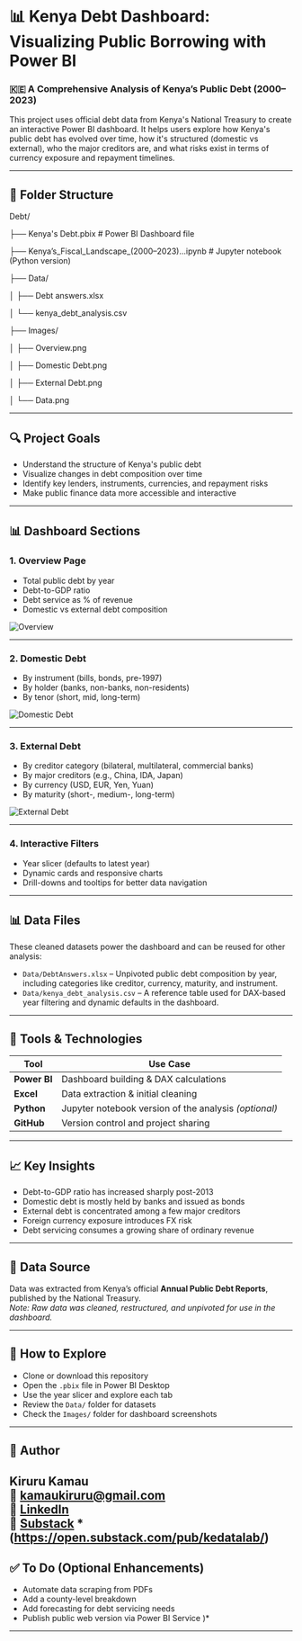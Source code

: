 # 📊 Kenya Debt Dashboard: Visualizing Public Borrowing with Power BI

### 🇰🇪 A Comprehensive Analysis of Kenya’s Public Debt (2000–2023)

This project uses official debt data from Kenya's National Treasury to create an interactive Power BI dashboard. It helps users explore how Kenya's public debt has evolved over time, how it's structured (domestic vs external), who the major creditors are, and what risks exist in terms of currency exposure and repayment timelines.

---

## 📁 Folder Structure

Debt/

├── Kenya's Debt.pbix # Power BI Dashboard file

├── Kenya’s_Fiscal_Landscape_(2000–2023)...ipynb # Jupyter notebook (Python version)

├── Data/

│ ├── Debt answers.xlsx 

│ └── kenya_debt_analysis.csv

├── Images/

│ ├── Overview.png

│ ├── Domestic Debt.png

│ ├── External Debt.png

│ └── Data.png


---

## 🔍 Project Goals

- Understand the structure of Kenya's public debt  
- Visualize changes in debt composition over time  
- Identify key lenders, instruments, currencies, and repayment risks  
- Make public finance data more accessible and interactive

---

## 📊 Dashboard Sections

### 1. Overview Page
- Total public debt by year
- Debt-to-GDP ratio
- Debt service as % of revenue
- Domestic vs external debt composition

![Overview](Image/Overview.png)

---

### 2. Domestic Debt
- By instrument (bills, bonds, pre-1997)
- By holder (banks, non-banks, non-residents)
- By tenor (short, mid, long-term)

![Domestic Debt](Images/Domestic%20Debt.png)

---

### 3. External Debt
- By creditor category (bilateral, multilateral, commercial banks)
- By major creditors (e.g., China, IDA, Japan)
- By currency (USD, EUR, Yen, Yuan)
- By maturity (short-, medium-, long-term)

![External Debt](Images/External%20Debt.png)

---

### 4. Interactive Filters
- Year slicer (defaults to latest year)
- Dynamic cards and responsive charts
- Drill-downs and tooltips for better data navigation

---

## 📊 Data Files

These cleaned datasets power the dashboard and can be reused for other analysis:

- `Data/DebtAnswers.xlsx` – Unpivoted public debt composition by year, including categories like creditor, currency, maturity, and instrument.
- `Data/kenya_debt_analysis.csv` – A reference table used for DAX-based year filtering and dynamic defaults in the dashboard.

---

## 🧰 Tools & Technologies

| Tool        | Use Case                             |
|-------------|--------------------------------------|
| **Power BI** | Dashboard building & DAX calculations |
| **Excel**    | Data extraction & initial cleaning    |
| **Python**   | Jupyter notebook version of the analysis *(optional)* |
| **GitHub**   | Version control and project sharing   |

---

## 📈 Key Insights

- Debt-to-GDP ratio has increased sharply post-2013  
- Domestic debt is mostly held by banks and issued as bonds  
- External debt is concentrated among a few major creditors  
- Foreign currency exposure introduces FX risk  
- Debt servicing consumes a growing share of ordinary revenue

---

## 📂 Data Source

Data was extracted from Kenya’s official **Annual Public Debt Reports**, published by the National Treasury.  
*Note: Raw data was cleaned, restructured, and unpivoted for use in the dashboard.*

---

## 💬 How to Explore

- Clone or download this repository  
- Open the `.pbix` file in Power BI Desktop  
- Use the year slicer and explore each tab  
- Review the `Data/` folder for datasets  
- Check the `Images/` folder for dashboard screenshots

---

## 📣 Author

**Kiruru Kamau**  
📧 kamaukiruru@gmail.com  
🔗 [LinkedIn](www.linkedin.com/in/timothy-kamau-379133234)  
📝 [Substack](#) *(https://open.substack.com/pub/kedatalab/)
---


## ✅ To Do (Optional Enhancements)

- Automate data scraping from PDFs  
- Add a county-level breakdown  
- Add forecasting for debt servicing needs  
- Publish public web version via Power BI Service
)*

---
